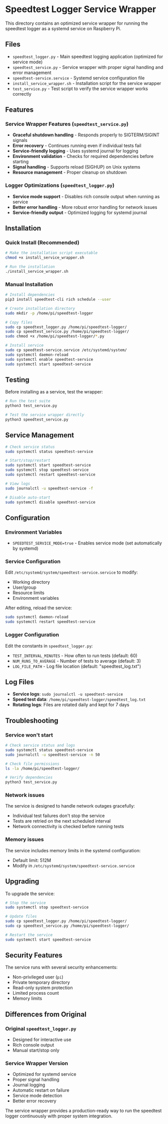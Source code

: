 # Speedtest Logger Service Wrapper

This directory contains an optimized service wrapper for running the speedtest logger as a systemd service on Raspberry Pi.

## Files

- `speedtest_logger.py` - Main speedtest logging application (optimized for service mode)
- `speedtest_service.py` - Service wrapper with proper signal handling and error management
- `speedtest-service.service` - Systemd service configuration file
- `install_service_wrapper.sh` - Installation script for the service wrapper
- `test_service.py` - Test script to verify the service wrapper works correctly

## Features

### Service Wrapper Features (`speedtest_service.py`)
- **Graceful shutdown handling** - Responds properly to SIGTERM/SIGINT signals
- **Error recovery** - Continues running even if individual tests fail
- **Service-friendly logging** - Uses systemd journal for logging
- **Environment validation** - Checks for required dependencies before starting
- **Signal handling** - Supports reload (SIGHUP) on Unix systems
- **Resource management** - Proper cleanup on shutdown

### Logger Optimizations (`speedtest_logger.py`)
- **Service mode support** - Disables rich console output when running as service
- **Better error handling** - More robust error handling for network issues
- **Service-friendly output** - Optimized logging for systemd journal

## Installation

### Quick Install (Recommended)
```bash
# Make the installation script executable
chmod +x install_service_wrapper.sh

# Run the installation
./install_service_wrapper.sh
```

### Manual Installation
```bash
# Install dependencies
pip3 install speedtest-cli rich schedule --user

# Create installation directory
sudo mkdir -p /home/pi/speedtest-logger

# Copy files
sudo cp speedtest_logger.py /home/pi/speedtest-logger/
sudo cp speedtest_service.py /home/pi/speedtest-logger/
sudo chmod +x /home/pi/speedtest-logger/*.py

# Install service
sudo cp speedtest-service.service /etc/systemd/system/
sudo systemctl daemon-reload
sudo systemctl enable speedtest-service
sudo systemctl start speedtest-service
```

## Testing

Before installing as a service, test the wrapper:

```bash
# Run the test suite
python3 test_service.py

# Test the service wrapper directly
python3 speedtest_service.py
```

## Service Management

```bash
# Check service status
sudo systemctl status speedtest-service

# Start/stop/restart
sudo systemctl start speedtest-service
sudo systemctl stop speedtest-service
sudo systemctl restart speedtest-service

# View logs
sudo journalctl -u speedtest-service -f

# Disable auto-start
sudo systemctl disable speedtest-service
```

## Configuration

### Environment Variables
- `SPEEDTEST_SERVICE_MODE=true` - Enables service mode (set automatically by systemd)

### Service Configuration
Edit `/etc/systemd/system/speedtest-service.service` to modify:
- Working directory
- User/group
- Resource limits
- Environment variables

After editing, reload the service:
```bash
sudo systemctl daemon-reload
sudo systemctl restart speedtest-service
```

### Logger Configuration
Edit the constants in `speedtest_logger.py`:
- `TEST_INTERVAL_MINUTES` - How often to run tests (default: 60)
- `NUM_RUNS_TO_AVERAGE` - Number of tests to average (default: 3)
- `LOG_FILE_PATH` - Log file location (default: "speedtest_log.txt")

## Log Files

- **Service logs**: `sudo journalctl -u speedtest-service`
- **Speed test data**: `/home/pi/speedtest-logger/speedtest_log.txt`
- **Rotating logs**: Files are rotated daily and kept for 7 days

## Troubleshooting

### Service won't start
```bash
# Check service status and logs
sudo systemctl status speedtest-service
sudo journalctl -u speedtest-service -n 50

# Check file permissions
ls -la /home/pi/speedtest-logger/

# Verify dependencies
python3 test_service.py
```

### Network issues
The service is designed to handle network outages gracefully:
- Individual test failures don't stop the service
- Tests are retried on the next scheduled interval
- Network connectivity is checked before running tests

### Memory issues
The service includes memory limits in the systemd configuration:
- Default limit: 512M
- Modify in `/etc/systemd/system/speedtest-service.service`

## Upgrading

To upgrade the service:
```bash
# Stop the service
sudo systemctl stop speedtest-service

# Update files
sudo cp speedtest_logger.py /home/pi/speedtest-logger/
sudo cp speedtest_service.py /home/pi/speedtest-logger/

# Restart the service
sudo systemctl start speedtest-service
```

## Security Features

The service runs with several security enhancements:
- Non-privileged user (`pi`)
- Private temporary directory
- Read-only system protection
- Limited process count
- Memory limits

## Differences from Original

### Original `speedtest_logger.py`
- Designed for interactive use
- Rich console output
- Manual start/stop only

### Service Wrapper Version
- Optimized for systemd service
- Proper signal handling
- Journal logging
- Automatic restart on failure
- Service mode detection
- Better error recovery

The service wrapper provides a production-ready way to run the speedtest logger continuously with proper system integration.
